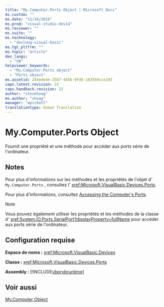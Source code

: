 ```yaml
---
title: "My.Computer.Ports Object | Microsoft Docs"
ms.custom: ""
ms.date: "11/16/2016"
ms.prod: "visual-studio-dev14"
ms.reviewer: ""
ms.suite: ""
ms.technology: 
  - "devlang-visual-basic"
ms.tgt_pltfrm: ""
ms.topic: "article"
dev_langs: 
  - "VB"
helpviewer_keywords: 
  - "My.Computer.Ports object"
  - "Ports object"
ms.assetid: 244ede4e-25b7-445b-9fd6-163550cce193
caps.latest.revision: 22
caps.handback.revision: 22
author: "stevehoag"
ms.author: "shoag"
manager: "wpickett"
translationtype: Human Translation
---
```

# My.Computer.Ports Object
Fournit une propriété et une méthode pour accéder aux ports série de l'ordinateur.  
  
## Notes  
 Pour plus d'informations sur les méthodes et les propriétés de l'objet d' `My.Computer.Ports` , consultez l' <xref:Microsoft.VisualBasic.Devices.Ports>.  
  
 Pour plus d'informations, consultez [Accessing the Computer's Ports](../../../visual-basic/developing-apps/programming/computer-resources/accessing-the-computer-s-ports.md).  
  
> [!NOTE]
>  Vous pouvez également utiliser les propriétés et les méthodes de la classe d' <xref:System.IO.Ports.SerialPort?displayProperty=fullName> pour accéder aux ports série de l'ordinateur.  
  
## Configuration requise  
 **Espace de noms :** <xref:Microsoft.VisualBasic.Devices>  
  
 **Classe :** <xref:Microsoft.VisualBasic.Devices.Ports>  
  
 **Assembly :** [!INCLUDE[vbprvbruntime](../../../visual-basic/language-reference/objects/includes/vbprvbruntime_md.md)]  
  
## Voir aussi  
 [My.Computer Object](../../../visual-basic/language-reference/objects/my-computer-object.md)